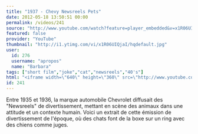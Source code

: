 ```yaml
---
title: "1937 - Chevy Newsreels Pets"
date: 2012-05-18 13:50:51 00:00
permalink: /videos/241
source: "http://www.youtube.com/watch?feature=player_embedded&v=x1R06UIQjaI#!"
featured: false
provider: "YouTube"
thumbnail: "http://i1.ytimg.com/vi/x1R06UIQjaI/hqdefault.jpg"
user:
  id: 276
  username: "apropos"
  name: "Barbara"
tags: ["short film","joke","cat","newsreels","40's"]
html: "<iframe width=\"640\" height=\"360\" src=\"http://www.youtube.com/embed/x1R06UIQjaI?wmode=transparent&fs=1&feature=oembed\" frameborder=\"0\" allowfullscreen></iframe>"
id: 241
---
```


Entre 1935 et 1936, la marque automobile Chevrolet diffusait des "Newsreels" de divertissement, mettant en scène des animaux dans une attitude et un contexte humain. Voici un extrait de cette émission de divertissement de l'époque, où des chats font de la boxe sur un ring avec des chiens comme juges.